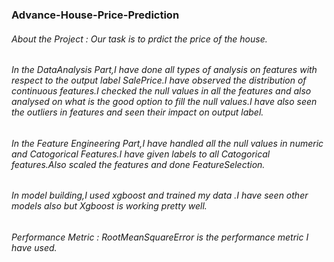 ### Advance-House-Price-Prediction
###### About the Project : Our task is to prdict the price of the house.
###### In the DataAnalysis Part,I have done all types of analysis on features with respect to the output label SalePrice.I have observed the distribution of continuous features.I checked the null values in all the features and also analysed on what is the good option to fill the null values.I have also seen the outliers in features and seen their impact on  output label.
###### In the Feature Engineering Part,I have handled all the null values in numeric and Catogorical Features.I have given labels to all Catogorical features.Also scaled the features and done FeatureSelection.
###### In model building,I used xgboost and trained my data .I have seen other models also but Xgboost is working pretty well.
###### Performance Metric : RootMeanSquareError is the performance metric I have used.
